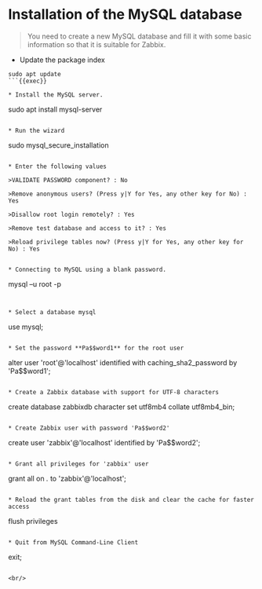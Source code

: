 # Installation of the MySQL database

>You need to create a new MySQL database and fill it with some basic information so that it is suitable for Zabbix.


* Update the package index
```
sudo apt update
```{{exec}}

* Install the MySQL server.
```
sudo apt install mysql-server
```{{exec}}

* Run the wizard
```
sudo mysql_secure_installation
```{{exec}}

* Enter the following values

>VALIDATE PASSWORD component? : No

>Remove anonymous users? (Press y|Y for Yes, any other key for No) : Yes

>Disallow root login remotely? : Yes

>Remove test database and access to it? : Yes

>Reload privilege tables now? (Press y|Y for Yes, any other key for No) : Yes


* Connecting to MySQL using a blank password.
```
mysql –u root -p
```{{exec}}


* Select a database mysql
```
use mysql;
```{{exec}}

* Set the password **Pa$$word1** for the root user
```
alter user 'root'@'localhost' identified with caching_sha2_password by 'Pa$$word1';
```{{exec}}

* Create a Zabbix database with support for UTF-8 characters
```
create database zabbixdb character set utf8mb4 collate utf8mb4_bin;
```{{exec}}

* Create Zabbix user with password 'Pa$$word2'
```
create user 'zabbix'@'localhost' identified by 'Pa$$word2';
```{{exec}}

* Grant all privileges for 'zabbix' user
```
grant all on *.* to 'zabbix'@'localhost';
```{{exec}}

* Reload the grant tables from the disk and clear the cache for faster access
```
flush privileges
```{{exec}}

* Quit from MySQL Command-Line Client
```
exit;
```{{exec}}

<br/>
